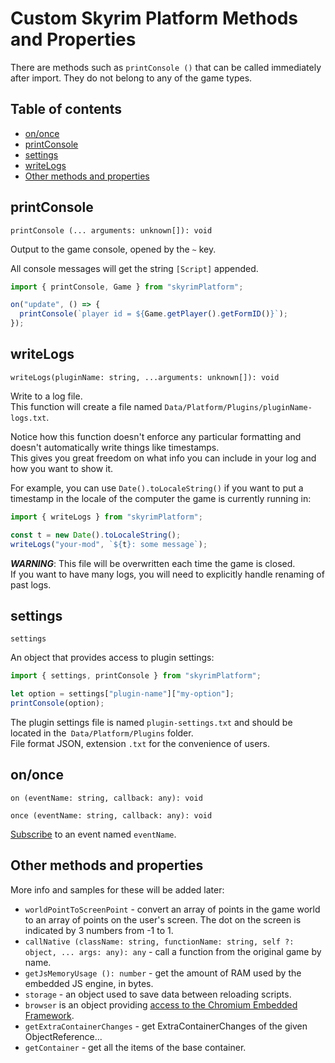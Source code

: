 # Custom Skyrim Platform Methods and Properties

There are methods such as `printConsole ()` that can be called immediately after import. They do not belong to any of the game types.

## Table of contents

  - [on/once](#ononce)
  - [printConsole](#printconsole)
  - [settings](#settings)
  - [writeLogs](#writelogs)
  - [Other methods and properties](#other-methods-and-properties)


## printConsole

  `printConsole (... arguments: unknown[]): void`

Output to the game console, opened by the `~` key.

All console messages will get the string `[Script]` appended.

  ```typescript
  import { printConsole, Game } from "skyrimPlatform";

  on("update", () => {
    printConsole(`player id = ${Game.getPlayer().getFormID()}`);
  });
  ```

## writeLogs

  `writeLogs(pluginName: string, ...arguments: unknown[]): void`

Write to a log file.\
This function will create a file named `Data/Platform/Plugins/pluginName-logs.txt`.

Notice how this function doesn't enforce any particular formatting and doesn't automatically write things like timestamps.\
This gives you great freedom on what info you can include in your log and how you want to show it.

For example, you can use `Date().toLocaleString()` if you want to put a timestamp in the locale of the computer the game is currently running in:

```typescript
import { writeLogs } from "skyrimPlatform";

const t = new Date().toLocaleString();
writeLogs("your-mod", `${t}: some message`);
```

***WARNING***: This file will be overwritten each time the game is closed.\
If you want to have many logs, you will need to explicitly handle renaming of past logs.

## settings

`settings`

An object that provides access to plugin settings:

```typescript
import { settings, printConsole } from "skyrimPlatform";

let option = settings["plugin-name"]["my-option"];
printConsole(option);
```

The plugin settings file is named `plugin-settings.txt` and should be located in the` Data/Platform/Plugins` folder.\
File format JSON, extension `.txt` for the convenience of users.

## on/once
  `on (eventName: string, callback: any): void`

  `once (eventName: string, callback: any): void`

[Subscribe][NewEvents] to an event named `eventName`.

## Other methods and properties

More info and samples for these will be added later:

- `worldPointToScreenPoint` - convert an array of points in the game world to an array of points on the user's screen. The dot on the screen is indicated by 3 numbers from -1 to 1.
- `callNative (className: string, functionName: string, self ?: object, ... args: any): any` - call a function from the original game by name.
- `getJsMemoryUsage (): number` - get the amount of RAM used by the embedded JS engine, in bytes.
- `storage` - an object used to save data between reloading scripts.
- `browser` is an object providing [access to the Chromium Embedded Framework][Browser].
- `getExtraContainerChanges` - get ExtraContainerChanges of the given ObjectReference...
- `getContainer` - get all the items of the base container.

[NewEvents]: new_events.md
[Browser]: browser.md
